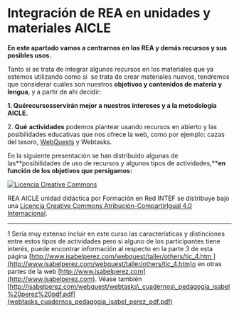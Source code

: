 # Integración de REA en unidades y materiales AICLE

**En este apartado vamos a centrarnos en los REA y demás recursos y sus posibles usos.**

Tanto si se trata de integrar algunos recursos en los materiales que ya estemos utilizando como si  se trata de crear materiales nuevos, tendremos que considerar cuáles son nuestros **objetivos y contenidos de materia y lengua**, y a partir de ahí decidir:

**1\. Qué****recursos****servirán mejor a nuestros intereses y a la metodología AICLE.**

2. **Qué** **actividades** podemos plantear usando recursos en abierto y las posibilidades educativas que nos ofrece la web, como por ejemplo: cazas del tesoro, [WebQuests](http://zunal.com/tasks.php?w=205530) y Webtasks.

  
En la siguiente presentación se han distribuido algunas de las**posibilidades de uso de recursos y algunos tipos de actividades,****en función de los objetivos que persigamos:**


[![Licencia Creative Commons](https://i.creativecommons.org/l/by-sa/4.0/80x15.png)](http://creativecommons.org/licenses/by-sa/4.0/)  

REA AICLE unidad didáctica por Formación en Red INTEF se distribuye bajo una [Licencia Creative Commons Atribución-CompartirIgual 4.0 Internacional](http://creativecommons.org/licenses/by-sa/4.0/).

* * *

1 Sería muy extenso incluir en este curso las características y distinciones entre estos tipos de actividades pero si alguno de los participantes tiene interés, puede encontrar información al respecto en la parte 3 de esta página [http://www.isabelperez.com/webquest/taller/others/tic_4.htm ](http://www.isabelperez.com/webquest/taller/others/tic_4.htm)o en otras partes de la web [http://www.isabelperez.com](http://www.isabelperez.com). Véase también [http://isabelperez.com/webquest/webtasks\_cuadernos\_pedagogia_isabel%20perez%20pdf.pdf](webtasks_cuadernos_pedagogia_isabel_perez_pdf.pdf)